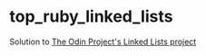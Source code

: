 # top_ruby_linked_lists

Solution to [The Odin Project's Linked Lists project](https://www.theodinproject.com/courses/ruby-programming/lessons/linked-lists)
